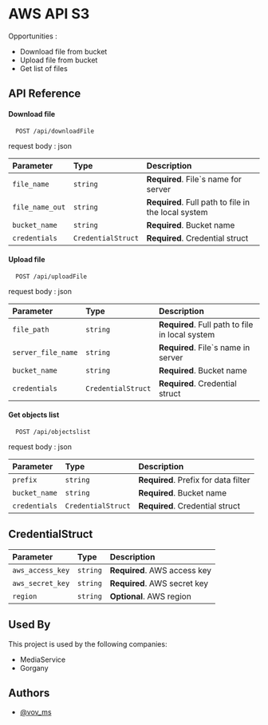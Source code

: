 
# AWS API S3

Opportunities :
 - Download file from bucket
 - Upload file from bucket
 - Get list of files 

## API Reference

#### Download file

```http
  POST /api/downloadFile
```
request body : json 

| Parameter | Type     | Description                  |
| :-------- | :------- | :-------------------------   |
| `file_name` | `string` | **Required**. File`s name for server |
| `file_name_out` | `string` | **Required**. Full path to file in the local system |
| `bucket_name` | `string` | **Required**. Bucket name |
| `credentials` | `CredentialStruct` | **Required**. Credential struct |

#### Upload file

```http
  POST /api/uploadFile
```
request body : json 

| Parameter | Type     | Description                  |
| :-------- | :------- | :-------------------------   |
| `file_path` | `string` | **Required**. Full path to file in local system |
| `server_file_name` | `string` | **Required**. File`s name in server |
| `bucket_name` | `string` | **Required**. Bucket name |
| `credentials` | `CredentialStruct` | **Required**. Credential struct |

#### Get objects list

```http
  POST /api/objectslist
```
request body : json 

| Parameter | Type     | Description                  |
| :-------- | :------- | :-------------------------   |
| `prefix` | `string` | **Required**. Prefix for data filter |
| `bucket_name` | `string` | **Required**. Bucket name |
| `credentials` | `CredentialStruct` | **Required**. Credential struct |


## CredentialStruct
| Parameter | Type     | Description                  |
| :-------- | :------- | :-------------------------   |
| `aws_access_key` | `string` | **Required**. AWS access key |
| `aws_secret_key` | `string` | **Required**. AWS secret key  |
| `region` | `string` | **Optional**. AWS region |


## Used By

This project is used by the following companies:

- MediaService
- Gorgany

## Authors

- [@vov_ms](https://github.com/vovms)



